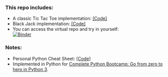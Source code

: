 ### This repo includes:
* A classic Tic Tac Toe implementation: [[Code]](https://github.com/alexanch/py-bootcamp/blob/master/Black%20Jack%20Game.ipynb)
* Black Jack implementation: [[Code]](https://github.com/alexanch/py-bootcamp/blob/master/Tic%20Tac%20Toe.ipynb)
* You can access the virtual repo and try in yourself: </br>
[![Binder](https://mybinder.org/badge_logo.svg)](https://mybinder.org/v2/gh/alexanch/py-bootcamp/9197ea4d1811204df322f1886491e1ffe98fa402)

### Notes:
* Personal Python Cheat Sheet: [[Code]](https://github.com/alexanch/python-cheat-sheet)
* Implemented in Python for [Complete Python Bootcamp: Go from zero to hero in Python 3](https://www.udemy.com/course/complete-python-bootcamp/).


